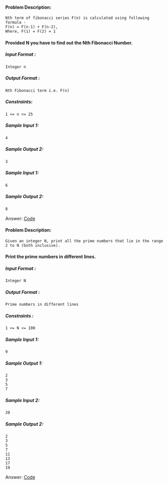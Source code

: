#### Problem Description: 
    Nth term of fibonacci series F(n) is calculated using following formula -
    F(n) = F(n-1) + F(n-2), 
    Where, F(1) = F(2) = 1
#### Provided N you have to find out the Nth Fibonacci Number.
##### Input Format : 
    Integer n
##### Output Format :
    Nth Fibonacci term i.e. F(n)
##### Constraints:
    1 <= n <= 25
##### Sample Input 1:
    4
##### Sample Output 2:
    3 
##### Sample Input 1:
    6
##### Sample Output 2:
    8

Answer: [Code](https://github.com/tovinayak/Java/blob/32a175a18ec64b3eb67b110d01b53983e9834da9/Lecture%204:%20Operators%20and%20For%20Loop/NthFibonacciNumber.java)

#### Problem Description:
    Given an integer N, print all the prime numbers that lie in the range 2 to N (both inclusive).
#### Print the prime numbers in different lines.
##### Input Format : 
    Integer N
##### Output Format : 
    Prime numbers in different lines
##### Constraints :
    1 <= N <= 100
##### Sample Input 1:
    9
##### Sample Output 1:
    2
    3
    5
    7
##### Sample Input 2:
    20
##### Sample Output 2:
    2
    3
    5
    7
    11
    13
    17
    19

Answer: [Code](https://github.com/tovinayak/Java/blob/32a175a18ec64b3eb67b110d01b53983e9834da9/Lecture%204:%20Operators%20and%20For%20Loop/AllPrimeNumbers.java)
